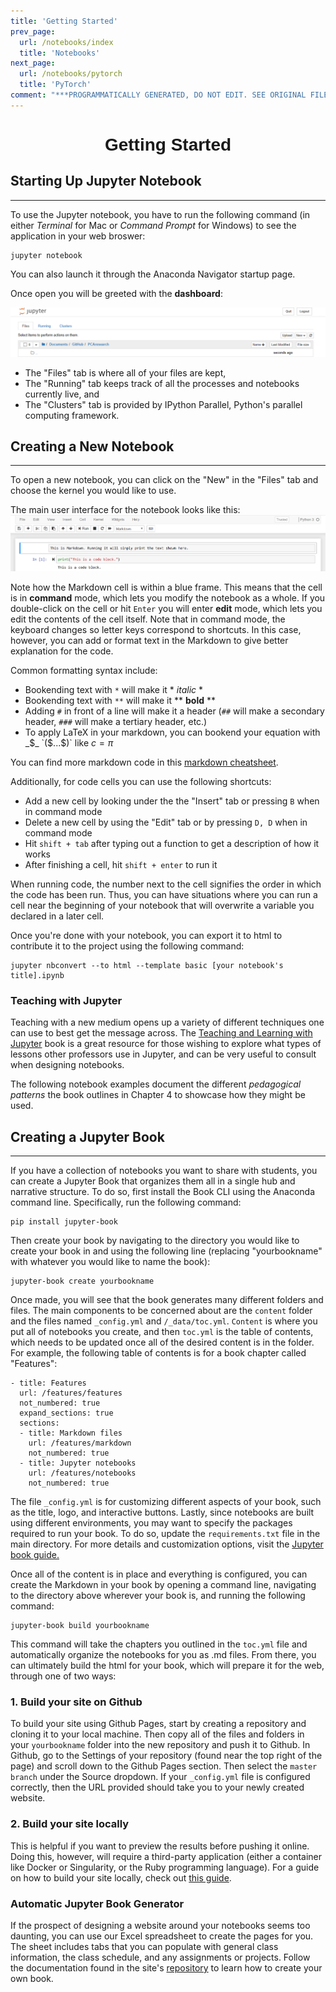 ```yaml
---
title: 'Getting Started'
prev_page:
  url: /notebooks/index
  title: 'Notebooks'
next_page:
  url: /notebooks/pytorch
  title: 'PyTorch'
comment: "***PROGRAMMATICALLY GENERATED, DO NOT EDIT. SEE ORIGINAL FILES IN /content***"
---
```

<h1 style="font-family: Verdana, Geneva, sans-serif; text-align:center;">Getting Started</h1>

## Starting Up Jupyter Notebook
---
To use the Jupyter notebook, you have to run the following command (in either _Terminal_ for Mac or _Command Prompt_ for Windows) to see the application in your web broswer:

```
jupyter notebook
```

You can also launch it through the Anaconda Navigator startup page.

Once open you will be greeted with the **dashboard**:

<img src="../images/Jupyter.png" alt="Jupyter Notebook">

* The "Files" tab is where all of your files are kept,
* The "Running" tab keeps track of all the processes and notebooks currently live, and
* The "Clusters" tab is provided by IPython Parallel, Python's parallel computing framework. 

## Creating a New Notebook
---
To open a new notebook, you can click on the "New" in the "Files" tab and choose the kernel you would like to use.

The main user interface for the notebook looks like this:
<img src="../images/notebook_UI.png" alt="Notebook UI">

Note how the Markdown cell is within a blue frame. This means that the cell is in **command** mode, which lets you modify the notebook as a whole. If you double-click on the cell or hit `Enter` you will enter **edit** mode, which lets you edit the contents of the cell itself. Note that in command mode, the keyboard changes so letter keys correspond to shortcuts. In this case, however, you can add or format text in the Markdown to give better explanation for the code.

Common formatting syntax include:

* Bookending text with `*` will make it * *italic* *
* Bookending text with `**` will make it ** **bold** **
* Adding `#` in front of a line will make it a header (`##` will make a secondary header, `###` will make a tertiary header, etc.)
* To apply LaTeX in your markdown, you can bookend your equation with _$_ `($...$)` like $c =\pi$

You can find more markdown code in this [markdown cheatsheet](https://guides.github.com/features/mastering-markdown).

Additionally, for code cells you can use the following shortcuts:

* Add a new cell by looking under the the "Insert" tab or pressing `B` when in command mode
* Delete a new cell by using the "Edit" tab or by pressing `D, D` when in command mode
* Hit `shift + tab` after typing out a function to get a description of how it works
* After finishing a cell, hit `shift + enter` to run it

When running code, the number next to the cell signifies the order in which the code has been run. Thus, you can have situations where you can run a cell near the beginning of your notebook that will overwrite a variable you declared in a later cell. 

Once you're done with your notebook, you can export it to html to contribute it to the project using the following command:

```
jupyter nbconvert --to html --template basic [your notebook's title].ipynb
```

### Teaching with Jupyter
Teaching with a new medium opens up a variety of different techniques one can use to best get the message across. The [Teaching and Learning with Jupyter](https://jupyter4edu.github.io/jupyter-edu-book/index.html) book is a great resource for those wishing to explore what types of lessons other professors use in Jupyter, and can be very useful to consult when designing notebooks.

The following notebook examples document the different _pedagogical patterns_ the book outlines in Chapter 4 to showcase how they might be used.

## Creating a Jupyter Book
---
If you have a collection of notebooks you want to share with students, you can create a Jupyter Book that organizes them all in a single hub and narrative structure. To do so, first install the Book CLI using the Anaconda command line. Specifically, run the following command:

```
pip install jupyter-book
```

Then create your book by navigating to the directory you would like to create your book in and using the following line (replacing "yourbookname" with whatever you would like to name the book):

```
jupyter-book create yourbookname
```

Once made, you will see that the book generates many different folders and files. The main components to be concerned about are the `content` folder and the files named `_config.yml` and `/_data/toc.yml`. `Content` is where you put all of notebooks you create, and then `toc.yml` is the table of contents, which needs to be updated once all of the desired content is in the folder. For example, the following table of contents is for a book chapter called "Features":

```
- title: Features
  url: /features/features
  not_numbered: true
  expand_sections: true
  sections:
  - title: Markdown files
    url: /features/markdown
    not_numbered: true
  - title: Jupyter notebooks
    url: /features/notebooks
    not_numbered: true
```

The file `_config.yml` is for customizing different aspects of your book, such as the title, logo, and interactive buttons. Lastly, since notebooks are built using different environments, you may want to specify the packages required to run your book. To do so, update the `requirements.txt` file in the main directory. For more details and customization options, visit the [Jupyter book guide.](https://jupyter.org/jupyter-book/guide/01_overview.html)

Once all of the content is in place and everything is configured, you can create the Markdown in your book by opening a command line, navigating to the directory above wherever your book is, and running the following command:

```
jupyter-book build yourbookname
```

This command will take the chapters you outlined in the `toc.yml` file and automatically organize the notebooks for you as .md files. From there, you can ultimately build the html for your book, which will prepare it for the web, through one of two ways:


### 1. Build your site on Github
To build your site using Github Pages, start by creating a repository and cloning it to your local machine. Then copy all of the files and folders in your `yourbookname` folder into the new repository and push it to Github. In Github, go to the Settings of your repository (found near the top right of the page) and scroll down to the Github Pages section. Then select the `master branch` under the Source dropdown. If your `_config.yml` file is configured correctly, then the URL provided should take you to your newly created website.

### 2. Build your site locally
This is helpful if you want to preview the results before pushing it online. Doing this, however, will require a third-party application (either a container like Docker or Singularity, or the Ruby programming language). For a guide on how to build your site locally, check out [this guide](https://jupyter.org/jupyter-book/guide/03_build.html#build-the-books-site-html-locally).

### Automatic Jupyter Book Generator
If the prospect of designing a website around your notebooks seems too daunting, you can use our Excel spreadsheet to create the pages for you. The sheet includes tabs that you can populate with general class information, the class schedule, and any assignments or projects. Follow the documentation found in the site's [repository](https://github.com/RPI-DATA/course-intro-ml-app) to learn how to create your own book.